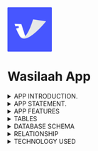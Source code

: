 <img src="logo.png" width="100" align="center" />
</p>

  # Wasilaah App 

<details>
<summary>APP INTRODUCTION.</summary>

## **APP INTRODUCTION.**

**Wasilaah**, the innovative application designed specifically for startup founders facing the challenge of securing a company credit card. In today’s fast-paced business environment, managing finances efficiently is crucial for growth and stability. Wasilaah revolutionizes this process by enabling founders to easily document work-related expenses on their personal cards. This not only streamlines financial tracking but also enhances the awareness of business finances, allowing leaders to make informed decisions and reduce manual workload. Embrace the power of simplicity and focus on what truly matters—growing your business. Wasilaah is here to ensure your financial management is as dynamic and agile as your startup.

</details>



<details>
<summary>APP STATEMENT.</summary>

## **APP STATEMENT.**

An application that helps founders of startups.
Who are struggling to get a credit card for their company quickly.
By creating an app, easily document their work-related expenses in their personal card.
So they can increase their awareness of the finances of their business and reduce their manual work.

</details>

<details>
<summary>APP FEATURES</summary>

## **APP FEATURES.**
* Easy Recording and Documentation
* Defining Budgets
* Multiple Card Analysis
* Alerts

</details>


<details>
<summary>TABLES</summary>

## **TABLES.**

1-login/signup Table 

|        Column       |      TYPE     |     Key
|--------------------:|--------------:|---------------|
|   auth_record_id    |     uuid      |      PK       |
|   userID            |     uuid      |      FK       |
|   email             |    String     |               |
|   Password          |    String     |               |



2-User Table 

|        Column       |      TYPE     |     Key
|--------------------:|--------------:|---------------|
|   userID            |     uuid      |      PK       |
|   fullName          |    String     |               |
|   email             |    String     |               |
|   password          |    String     |               |


3-Card Table 

|        Column       |      TYPE     |     Key
|--------------------:|--------------:|---------------|
|   cardID            |     uuid      |      PK       |
|   userID            |     uuid      |      FK       |
|   cardName          |    String     |               |
|   totalExpenses     |    Double     |               |



4-Expenses Table 

|        Column       |      TYPE     |     Key
|--------------------:|--------------:|---------------|
|   expensesID        |     uuid      |      PK       |
|   cardID            |     uuid      |      FK       |
|   expensesName      |    String     |               |
|   expensesType      |    String     |               |
|   expensescurrency  |    String     |               |
| expensesPaymentDate |    Date       |               |
|expensesDayOfPurchase|    String     |               |
|   expensesAmount    |    Double     |               |
|   expensesRange     |    String     |               |



5-Transaction Table 

|        Column       |      TYPE     |     Key
|--------------------:|--------------:|---------------|
|   transactionID     |     uuid      |      PK       |
|   cardID            |     uuid      |      FK       |
|   expensesID        |     uuid      |      FK       |
|   transactionName   |    String     |               |
|   transactionAmount |    String     |               |
|   transactionDate   |    Date       |               |
| transactioncurrency |    String     |               |



</details>


<details>
<summary>DATABASE SCHEMA</summary>

## **DATABASE SCHEMA.**

<img src="DataSchema.png" width="1161" align="center" />

</details>

<details>
  
<summary>RELATIONSHIP</summary>

## **RELATIONSHIP.**
  
### One-To-Many (1:M) Relationship.

**One User can have a Many logIn/SignUp.**

**One user can have a group of Cards.**

**One Card can have a group of Expenses.**

**One Expense can have a group of Transaction.**

</details>

<details>
<summary>TECHNOLOGY USED</summary>

## **TECHNOLOGY USED.**
**10 kit.**
* CryptoKit
* PDFKIt
* KeyChain
* SwiftUI
* Push Notification
* Accessibility
* Combain
* Foundation
* UIKit
* StoreKit

</details>




